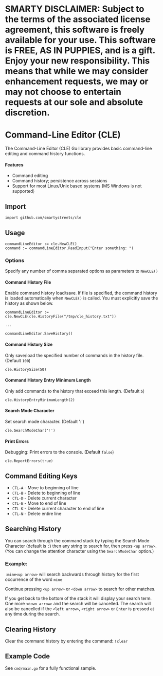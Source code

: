 # SMARTY DISCLAIMER: Subject to the terms of the associated license agreement, this software is freely available for your use. This software is FREE, AS IN PUPPIES, and is a gift. Enjoy your new responsibility. This means that while we may consider enhancement requests, we may or may not choose to entertain requests at our sole and absolute discretion.

Command-Line Editor (CLE)
============================

The Command-Line Editor (CLE) Go library provides basic command-line editing and command history functions.

#### Features

 * Command editing
 * Command history; persistence across sessions
 * Support for most Linux/Unix based systems (MS Windows is not supported)
 
## Import
```
import github.com/smartystreets/cle
```

## Usage 
```
commandLineEditor := cle.NewCLE()
command := commandLineEditor.ReadInput("Enter something: ")
``` 

### Options
Specify any number of comma separated options as parameters to `NewCLE()`

#### Command History File
Enable command history load/save. If file is specified, the command history is loaded
automatically when `NewCLE()` is called. You must explicitly save the history as shown below.
```
commandLineEditor := cle.NewCLE(cle.HistoryFile("/tmp/cle_history.txt"))

...

commandLineEditor.SaveHistory()
```

#### Command History Size
Only save/load the specified number of commands in the history file. (Default `100`)

```
cle.HistorySize(50)
```

#### Command History Entry Minimum Length
Only add commands to the history that exceed this length. (Default `5`)

```
cle.HistoryEntryMinimumLength(2)
```

#### Search Mode Character
Set search mode character. (Default ':')

```
cle.SearchModeChar('!')
```

#### Print Errors
Debugging: Print errors to the console. (Default `false`)
 
```
cle.ReportErrors(true)
```

## Command Editing Keys
* `CTL-A` - Move to beginning of line
* `CTL-B` - Delete to beginning of line
* `CTL-D` - Delete current character
* `CTL-E` - Move to end of line
* `CTL-K` - Delete current character to end of line
* `CTL-N` - Delete entire line

## Searching History
You can search through the command stack by typing the Search Mode Character (default is `:`)
then any string to search for, then press `<up arrow>`. (You can change the attention character using the `SearchModeChar` option.)

### Example:
`:mine<up arrow>` will search backwards through history for the first occurrence of the word `mine`

Continue pressing `<up arrow>` or `<down arrow>` to search for other matches.

If you get back to the bottom of the stack it will display your search term. 
One more `<down arrow>` and the search will be cancelled. 
The search will also be cancelled if the `<left arrow>`, `<right arrow>` or `Enter` is pressed at any time during the search.

## Clearing History
Clear the command history by entering the command: `!clear`

## Example Code
See `cmd/main.go` for a fully functional sample.
